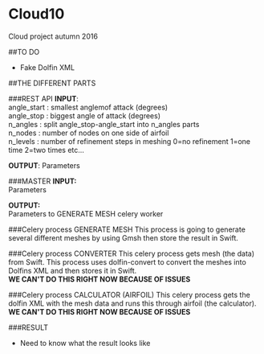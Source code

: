 # Cloud10
Cloud project autumn 2016

##TO DO 
* Fake Dolfin XML


##THE DIFFERENT PARTS

###REST API
**INPUT**:  <br />
angle_start : smallest anglemof attack (degrees)  <br />
angle_stop  : biggest angle of attack (degrees)  <br />
n_angles    : split angle_stop-angle_start into n_angles parts  <br />
n_nodes     : number of nodes on one side of airfoil  <br />
n_levels : number of refinement steps in meshing 0=no refinement 1=one time 2=two times etc...  <br />

**OUTPUT**: Parameters  


###MASTER
**INPUT:** <br />
Parameters <br />

**OUTPUT:** <br />
Parameters to GENERATE MESH celery worker

###Celery process GENERATE MESH 
This process is going to generate several different meshes by using Gmsh then store the result in Swift. 

###Celery process CONVERTER
This celery process gets mesh (the data) from Swift. This process uses dolfin-convert to convert the meshes into Dolfins XML and then stores it in Swift.  <br />
**WE CAN'T DO THIS RIGHT NOW BECAUSE OF ISSUES**

###Celery process CALCULATOR (AIRFOIL) 
This celery process gets the dolfin XML with the mesh data and runs this through airfoil (the calculator). 
**WE CAN'T DO THIS RIGHT NOW BECAUSE OF ISSUES**

###RESULT
* Need to know what the result looks like

